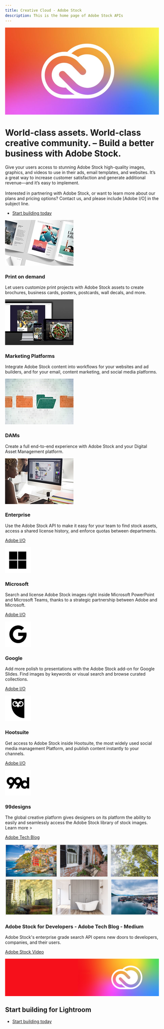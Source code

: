 ```yaml
---
title: Creative Cloud - Adobe Stock
description: This is the home page of Adobe Stock APIs 
---
```


<Hero slots="image, heading, text, buttons" variant="halfwidth" />

![Creative Cloud banner](images/cc-hero.png)

#  World-class assets. World-class creative community. – Build a better business with Adobe Stock.

Give your users access to stunning Adobe Stock high-quality images, graphics, and videos to use in their ads, email templates, and websites. It’s a great way to increase customer satisfaction and generate additional revenue—and it’s easy to implement. <br /><br /> Interested in partnering with Adobe Stock, or want to learn more about our plans and pricing options? Contact us, and please include [Adobe I/O] in the subject line.

* [Start building today](https://console.adobe.io/downloads/lr)



<TextBlock slots="image, heading, text" width="25%" theme="light" isCentered />

![Stock Feature](images/stock-feature1.jpg)

### Print on demand

Let users customize print projects with Adobe Stock assets to create brochures, business cards, posters, postcards, wall decals, and more.

<TextBlock slots="image, heading, text" width="25%" theme="light" isCentered />

![Stock Feature](images/stock-feature2.jpg)

### Marketing Platforms

Integrate Adobe Stock content into workflows for your websites and ad builders, and for your email, content marketing, and social media platforms.

<TextBlock slots="image, heading, text" width="25%" theme="light" isCentered />

![Stock Feature](images/stock-feature3.jpg)

### DAMs

Create a full end-to-end experience with Adobe Stock and your Digital Asset Management platform.

<TextBlock slots="image, heading, text" width="25%" theme="light" isCentered />

![Stock Feature](images/stock-feature4.jpg)


### Enterprise

Use the Adobe Stock API to make it easy for your team to find stock assets, access a shared license history, and enforce quotas between departments.

<!-- <TextBlock slots="image, heading, text" width="25%" theme="light" isCentered />

![Stock Feature](images/stock-feature5.jpg)


### Affiliates

Earn referral fees for including the search API or banners on your site. -->



<ResourceCard slots="link, image, heading, text" width="50%" />

[Adobe I/O](https://adobe.io)

![Microsoft](images/stock-teaser1.jpg)

### Microsoft

Search and license Adobe Stock images right inside Microsoft PowerPoint and Microsoft Teams, thanks to a strategic partnership between Adobe and Microsoft.


<ResourceCard slots="link, image, heading, text" width="50%" />

[Adobe I/O](https://adobe.io)

![Resource 1](images/stock-teaser2.jpg)

### Google

Add more polish to presentations with the Adobe Stock add-on for Google Slides. Find images by keywords or visual search and browse curated collections.

<ResourceCard slots="link, image, heading, text" width="50%" />

[Adobe I/O](https://adobe.io)

![Resource 1](images/stock-teaser3.jpg)

### Hootsuite

Get access to Adobe Stock inside Hootsuite, the most widely used social media management Platform, and publish content instantly to your channels.


<ResourceCard slots="link, image, heading, text" width="50%" />

[Adobe I/O](https://adobe.io)

![Resource 1](images/stock-teaser4.jpg)

### 99designs

The global creative platform gives designers on its platform the ability to easily and seamlessly access the Adobe Stock library of stock images. Learn more >

<ResourceCard slots="link, image, heading, text" width="50%" variant="vertical" />

[Adobe Tech Blog](https://medium.com/adobetech/adobe-stock-for-developers-913186f89415)

![Image from Tech Blog Article](images/stockfrommedium.png)

### Adobe Stock for Developers - Adobe Tech Blog - Medium

Adobe Stock's enterprise grade search API opens new doors to developers, companies, and their users.

<TextBlock slots="video" width="50%" />

[Adobe Stock Video](https://youtu.be/uCcgozf0qVE)



<SummaryBlock slots="image, heading, buttons" background="rgb(246, 16, 27)" />

![CC banner](images/cc-banner.png)

## Start building for Lightroom

* [Start building today](https://console.adobe.io/downloads/lr)